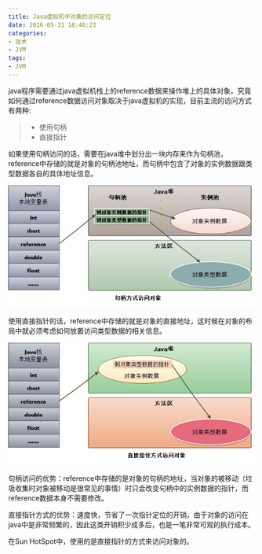 ```yaml
---
title: Java虚拟机中对象的访问定位
date: 2016-05-31 18:48:23
categories:
- 技术
- JVM
tags:
- JVM
---
```



java程序需要通过java虚拟机栈上的reference数据来操作堆上的具体对象。究竟如何通过reference数据访问对象取决于java虚拟机的实现，目前主流的访问方式有两种:
> * 使用句柄
> * 直接指针


如果使用句柄访问的话，需要在java堆中划分出一块内存来作为句柄池，reference中存储的就是对象的句柄池地址，而句柄中包含了对象的实例数据跟类型数据各自的具体地址信息。

![句柄](Java虚拟机中对象的访问定位/jubing.jpg)

使用直接指针的话，reference中存储的就是对象的直接地址，这时候在对象的布局中就必须考虑如何放置访问类型数据的相关信息。

![指针](Java虚拟机中对象的访问定位/zhizhen.jpg)

句柄访问的优势：reference中存储的是对象的句柄的地址，当对象的被移动（垃圾收集时对象被移动是很常见的事情）时只会改变句柄中的实例数据的指针，而reference数据本身不需要修改。

直接指针方式的优势：速度快，节省了一次指针定位的开销，由于对象的访问在java中是非常频繁的，因此这类开销积少成多后，也是一笔非常可观的执行成本。

在Sun HotSpot中，使用的是直接指针的方式来访问对象的。